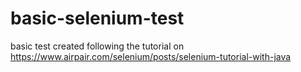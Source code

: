 # basic-selenium-test
basic test created following the tutorial on https://www.airpair.com/selenium/posts/selenium-tutorial-with-java
